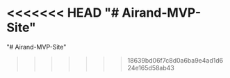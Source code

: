 <<<<<<< HEAD
"# Airand-MVP-Site" 
=======
"# Airand-MVP-Site" 
>>>>>>> 18639bd06f7c8d0a6ba9e4ad1d624e165d58ab43
